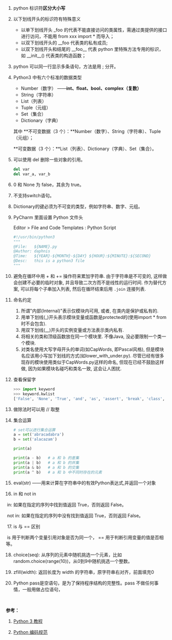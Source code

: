 1. python 标识符**区分大小写**

2. 以下划线开头的标识符有特殊意义
   - 以单下划线开头 _foo 的代表不能直接访问的类属性，需通过类提供的接口进行访问，不能用 from xxx import * 而导入；
   - 以双下划线开头的 \__foo 代表类的私有成员;
   - 以双下划线开头和结尾的 __foo\_\_  代表 python 里特殊方法专用的标识，如 \_\_init\_\_() 代表类的构造函数；

3. python 可以同一行显示多条语句，方法是用  ;  分开。

4. Python3 中有六个标准的数据类型

   - Number（数字） ——**int、float、bool、complex（复数）**
   - String（字符串）
   - List（列表）
   - Tuple（元组）
   - Set（集合）
   - Dictionary（字典）

   其中 **不可变数据（3 个）：**Number（数字）、String（字符串）、Tuple（元组）；

   **可变数据（3 个）：**List（列表）、Dictionary（字典）、Set（集合）。

5. 可以使用 del 删除一些对象的引用。

   ```python
   del var
   del var_a, var_b
   ```

6. 0 和 None 为 false，其余为 true。

7. 不支持switch语句。

8. Dictionary的键必须为不可变的类型，例如字符串、数字、元组。

9. PyCharm 里面设置 Python 文件头

   Editor > File and Code Templates :  Python Script

   ```python
   #!/usr/bin/python3
   """
   @File:   ${NAME}.py
   @Author: daphnis
   @Time:   ${YEAR}-${MONTH}-${DAY} ${HOUR}:${MINUTE}:${SECOND}
   @Desc:   this is a python3 file
   """
   ```

10. 避免在循环中用 + 和 += 操作符来累加字符串. 由于字符串是不可变的, 这样做会创建不必要的临时对象, 并且导致二次方而不是线性的运行时间. 作为替代方案, 可以将每个子串加入列表, 然后在循环结束后用 `.join` 连接列表. 

11. 命名约定
    1. 所谓"内部(Internal)"表示仅模块内可用, 或者, 在类内是保护或私有的.
    2. 用单下划线(_)开头表示模块变量或函数是protected的(使用import * from时不会包含).
    3. 用双下划线(__)开头的实例变量或方法表示类内私有.
    4. 将相关的类和顶级函数放在同一个模块里. 不像Java, 没必要限制一个类一个模块.
    5. 对类名使用大写字母开头的单词(如CapWords, 即Pascal风格), 但是模块名应该用小写加下划线的方式(如lower_with_under.py). 尽管已经有很多现存的模块使用类似于CapWords.py这样的命名, 但现在已经不鼓励这样做, 因为如果模块名碰巧和类名一致, 这会让人困扰.

12. 查看保留字

    ```python
    >>> import keyword
    >>> keyword.kwlist
    ['False', 'None', 'True', 'and', 'as', 'assert', 'break', 'class', 'continue', 'def', 'del', 'elif', 'else', 'except', 'finally', 'for', 'from', 'global', 'if', 'import', 'in', 'is', 'lambda', 'nonlocal', 'not', 'or', 'pass', 'raise', 'return', 'try', 'while', 'with', 'yield']
    ```

13. 做除法时可以用 // 取整

14. 集合运算

    ```python
    # set可以进行集合运算
    a = set('abracadabra')
    b = set('alacazam')
    
    print(a)
    
    print(a - b)   # a 和 b 的差集
    print(a | b)   # a 和 b 的并集
    print(a & b)   # a 和 b 的交集
    print(a ^ b)   # a 和 b 中不同时存在的元素
    ```

15. eval(str) ——用来计算在字符串中的有效Python表达式,并返回一个对象

16. in 和 not in

​		in: 如果在指定的序列中找到值返回 True，否则返回 False。

​		not in: 如果在指定的序列中没有找到值返回 True，否则返回 False。

​	17. is 与 == 区别

​		is 用于判断两个变量引用对象是否为同一个， == 用于判断引用变量的值是否相等。

18. choice(seq): 从序列的元素中随机挑选一个元素，比如random.choice(range(10))，从0到9中随机挑选一个整数。	

19. zfill(width): 返回长度为 width 的字符串，原字符串右对齐，前面填充0

20. Python pass是空语句，是为了保持程序结构的完整性。pass 不做任何事情，一般用做占位语句，



​		

**参考：**

1. [Python 3 教程](https://www.runoob.com/python3/python3-tutorial.html)

2. [Python 编码规范](https://www.runoob.com/w3cnote/google-python-styleguide.html)









